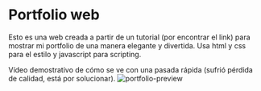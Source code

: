 # Portfolio web
 Esto es una web creada a partir de un tutorial (por encontrar el link) para mostrar mi portfolio de una manera elegante y divertida.
 Usa html y css para el estilo y javascript para scripting.

Vídeo demostrativo de cómo se ve con una pasada rápida (sufrió pérdida de calidad, está por solucionar).
![portfolio-preview](https://user-images.githubusercontent.com/47301396/190225399-6d45119f-ede2-4c76-88b2-5e90d651065c.gif)

